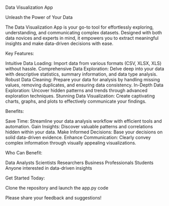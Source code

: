 Data Visualization App

Unleash the Power of Your Data

The Data Visualization App is your go-to tool for effortlessly exploring, understanding, and communicating complex datasets. Designed with both data novices and experts in mind, it empowers you to extract meaningful insights and make data-driven decisions with ease.

Key Features:

Intuitive Data Loading: Import data from various formats (CSV, XLSX, XLS) without hassle.
Comprehensive Data Exploration: Delve deep into your data with descriptive statistics, summary information, and data type analysis.
Robust Data Cleaning: Prepare your data for analysis by handling missing values, removing duplicates, and ensuring data consistency.
In-Depth Data Exploration: Uncover hidden patterns and trends through advanced exploration techniques.
Stunning Data Visualization: Create captivating charts, graphs, and plots to effectively communicate your findings.

Benefits:

Save Time: Streamline your data analysis workflow with efficient tools and automation.
Gain Insights: Discover valuable patterns and correlations hidden within your data.
Make Informed Decisions: Base your decisions on solid data-driven evidence.
Enhance Communication: Clearly convey complex information through visually appealing visualizations.

Who Can Benefit:

Data Analysts
Scientists
Researchers
Business Professionals
Students
Anyone interested in data-driven insights

Get Started Today:

Clone the repository and launch the app.py code

Please share your feedback and suggestions!